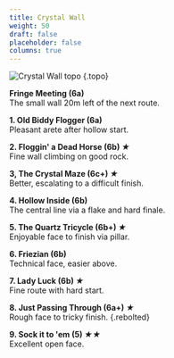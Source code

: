 ```yaml
---
title: Crystal Wall
weight: 50
draft: false
placeholder: false
columns: true
---
```




![Crystal Wall topo](/img/peak/buxton/smalldale-crystal-wall.jpg)
{.topo}

**Fringe Meeting (6a)**  
The small wall 20m left of the next route.

**1. Old Biddy Flogger (6a)**  
Pleasant arete after hollow start.

**2. Floggin' a Dead Horse (6b) *★***  
Fine wall climbing on good rock.

**3, The Crystal Maze (6c+) *★***  
Better, escalating to a difficult finish.

**4. Hollow Inside (6b)**  
The central line via a flake and hard finale.

**5. The Quartz Tricycle (6b+) *★***  
Enjoyable face to finish via pillar. 

**6. Friezian (6b)**  
Technical face, easier above. 

**7. Lady Luck (6b) *★***  
Fine route with hard start. 

**8. Just Passing Through (6a+) *★***  
Rough face to tricky finish. 
{.rebolted}

**9. Sock it to 'em (5) *★★***  
Excellent open face. 







